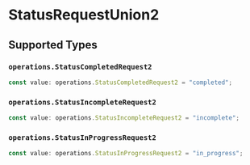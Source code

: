 # StatusRequestUnion2


## Supported Types

### `operations.StatusCompletedRequest2`

```typescript
const value: operations.StatusCompletedRequest2 = "completed";
```

### `operations.StatusIncompleteRequest2`

```typescript
const value: operations.StatusIncompleteRequest2 = "incomplete";
```

### `operations.StatusInProgressRequest2`

```typescript
const value: operations.StatusInProgressRequest2 = "in_progress";
```

